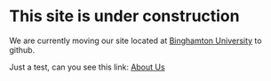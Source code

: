 # This site is under construction
We are currently moving our site located at [Binghamton University](http://bingweb.binghamton.edu/~mlawler/research/index.html) to github.

Just a test, can you see this link: 
[About Us](about.md)
